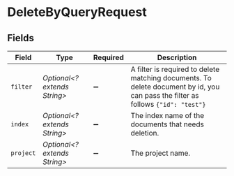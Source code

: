 # DeleteByQueryRequest


## Fields

| Field                                                                                                                                | Type                                                                                                                                 | Required                                                                                                                             | Description                                                                                                                          |
| ------------------------------------------------------------------------------------------------------------------------------------ | ------------------------------------------------------------------------------------------------------------------------------------ | ------------------------------------------------------------------------------------------------------------------------------------ | ------------------------------------------------------------------------------------------------------------------------------------ |
| `filter`                                                                                                                             | *Optional<? extends String>*                                                                                                         | :heavy_minus_sign:                                                                                                                   | A filter is required to delete matching documents. To delete document by id, you can pass the filter as follows ```{"id": "test"}``` |
| `index`                                                                                                                              | *Optional<? extends String>*                                                                                                         | :heavy_minus_sign:                                                                                                                   | The index name of the documents that needs deletion.                                                                                 |
| `project`                                                                                                                            | *Optional<? extends String>*                                                                                                         | :heavy_minus_sign:                                                                                                                   | The project name.                                                                                                                    |